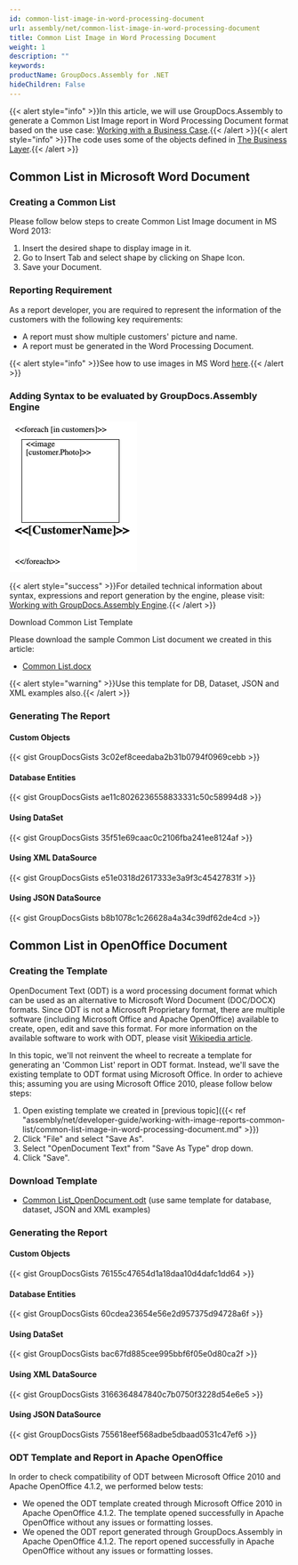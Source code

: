 ```yaml
---
id: common-list-image-in-word-processing-document
url: assembly/net/common-list-image-in-word-processing-document
title: Common List Image in Word Processing Document
weight: 1
description: ""
keywords: 
productName: GroupDocs.Assembly for .NET
hideChildren: False
---
```

{{< alert style="info" >}}In this article, we will use GroupDocs.Assembly to generate a Common List Image report in Word Processing Document format based on the use case: [Working with a Business Case](https://docs.groupdocs.com/assembly/net/working-with-a-business-case/).{{< /alert >}}{{< alert style="info" >}}The code uses some of the objects defined in [The Business Layer](https://docs.groupdocs.com/assembly/net/the-business-layer/).{{< /alert >}}

## Common List in Microsoft Word Document

### Creating a Common List

Please follow below steps to create Common List Image document in MS Word 2013:

1.  Insert the desired shape to display image in it.
2.  Go to Insert Tab and select shape by clicking on Shape Icon.
3.  Save your Document.

### Reporting Requirement

As a report developer, you are required to represent the information of the customers with the following key requirements:

*   A report must show multiple customers' picture and name.
*   A report must be generated in the Word Processing Document.  
      
  

{{< alert style="info" >}}See how to use images in MS Word [here](https://www.youtube.com/watch?v=jIX01CSvo8Q&index=9&list=PL25CTxMCj5vOzsaE9Rwjwd4-OwvdaWmJ8).{{< /alert >}}

### Adding Syntax to be evaluated by GroupDocs.Assembly Engine

<img src="common-list-image-word-processing-document.png" alt="common-list-image-word-processing-document" style="width:230px"/>

{{< alert style="success" >}}For detailed technical information about syntax, expressions and report generation by the engine, please visit: [Working with GroupDocs.Assembly Engine](https://docs.groupdocs.com/assembly/net/working-with-groupdocs-assembly-engine/).{{< /alert >}}

Download Common List Template

Please download the sample Common List document we created in this article:

*   [Common List.docx](https://github.com/groupdocsassembly/GroupDocs_Assembly_NET/blob/master/Examples/Data/Source/Word%20Templates/Common%20List.docx?raw=true)  
      

{{< alert style="warning" >}}Use this template for DB, Dataset, JSON and XML examples also.{{< /alert >}}

### Generating The Report

#### Custom Objects

{{< gist GroupDocsGists 3c02ef8ceedaba2b31b0794f0969cebb >}}



#### Database Entities

{{< gist GroupDocsGists ae11c8026236558833331c50c58994d8 >}}



#### Using DataSet

{{< gist GroupDocsGists 35f51e69caac0c2106fba241ee8124af >}}



#### Using XML DataSource

{{< gist GroupDocsGists e51e0318d2617333e3a9f3c45427831f >}}



#### Using JSON DataSource

{{< gist GroupDocsGists b8b1078c1c26628a4a34c39df62de4cd >}}



## Common List in OpenOffice Document

### Creating the Template

OpenDocument Text (ODT) is a word processing document format which can be used as an alternative to Microsoft Word Document (DOC/DOCX) formats. Since ODT is not a Microsoft Proprietary format, there are multiple software (including Microsoft Office and Apache OpenOffice) available to create, open, edit and save this format. For more information on the available software to work with ODT, please visit [Wikipedia article](https://en.wikipedia.org/wiki/OpenDocument#Software).

In this topic, we'll not reinvent the wheel to recreate a template for generating an 'Common List' report in ODT format. Instead, we'll save the existing template to ODT format using Microsoft Office. In order to achieve this; assuming you are using Microsoft Office 2010, please follow below steps:

1.  Open existing template we created in [previous topic]({{< ref "assembly/net/developer-guide/working-with-image-reports-common-list/common-list-image-in-word-processing-document.md" >}})
2.  Click "File" and select "Save As".
3.  Select "OpenDocument Text" from "Save As Type" drop down.
4.  Click "Save".

### Download Template

*   [Common List\_OpenDocument.odt](https://github.com/groupdocsassembly/GroupDocs_Assembly_NET/blob/master/Examples/Data/Source/Word%20Templates/Common%20List_OpenDocument.odt?raw=true) (use same template for database, dataset, JSON and XML examples)

### Generating the Report

#### Custom Objects

{{< gist GroupDocsGists 76155c47654d1a18daa10d4dafc1dd64 >}}



#### Database Entities

{{< gist GroupDocsGists 60cdea23654e56e2d957375d94728a6f >}}



#### Using DataSet

{{< gist GroupDocsGists bac67fd885cee995bbf6f05e0d80ca2f >}}



#### Using XML DataSource

{{< gist GroupDocsGists 3166364847840c7b0750f3228d54e6e5 >}}



#### Using JSON DataSource

{{< gist GroupDocsGists 755618eef568adbe5dbaad0531c47ef6 >}}



### ODT Template and Report in Apache OpenOffice

In order to check compatibility of ODT between Microsoft Office 2010 and Apache OpenOffice 4.1.2, we performed below tests:

*   We opened the ODT template created through Microsoft Office 2010 in Apache OpenOffice 4.1.2. The template opened successfully in Apache OpenOffice without any issues or formatting losses.
*   We opened the ODT report generated through GroupDocs.Assembly in Apache OpenOffice 4.1.2. The report opened successfully in Apache OpenOffice without any issues or formatting losses.
